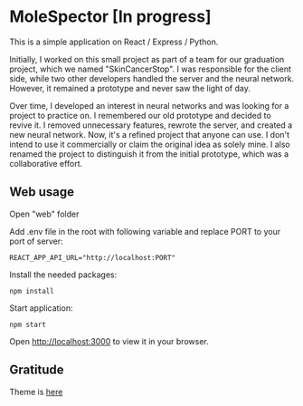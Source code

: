 # MoleSpector [In progress]

This is a simple application on React / Express / Python. 

Initially, I worked on this small project as part of a team for our graduation project, which we named "SkinCancerStop". I was responsible for the client side, while two other developers handled the server and the neural network. However, it remained a prototype and never saw the light of day.

Over time, I developed an interest in neural networks and was looking for a project to practice on. I remembered our old prototype and decided to revive it. I removed unnecessary features, rewrote the server, and created a new neural network. Now, it's a refined project that anyone can use. I don't intend to use it commercially or claim the original idea as solely mine. I also renamed the project to distinguish it from the initial prototype, which was a collaborative effort.


## Web usage

Open "web" folder

Add .env file in the root with following variable and replace PORT to your port of server:

```
REACT_APP_API_URL="http://localhost:PORT"
```

Install the needed packages:

```
npm install
```

Start application:

```
npm start
```

Open [http://localhost:3000](http://localhost:3000) to view it in your browser.

## Gratitude

Theme is [here](https://bootstrapmade.com/medilab-free-medical-bootstrap-theme/)